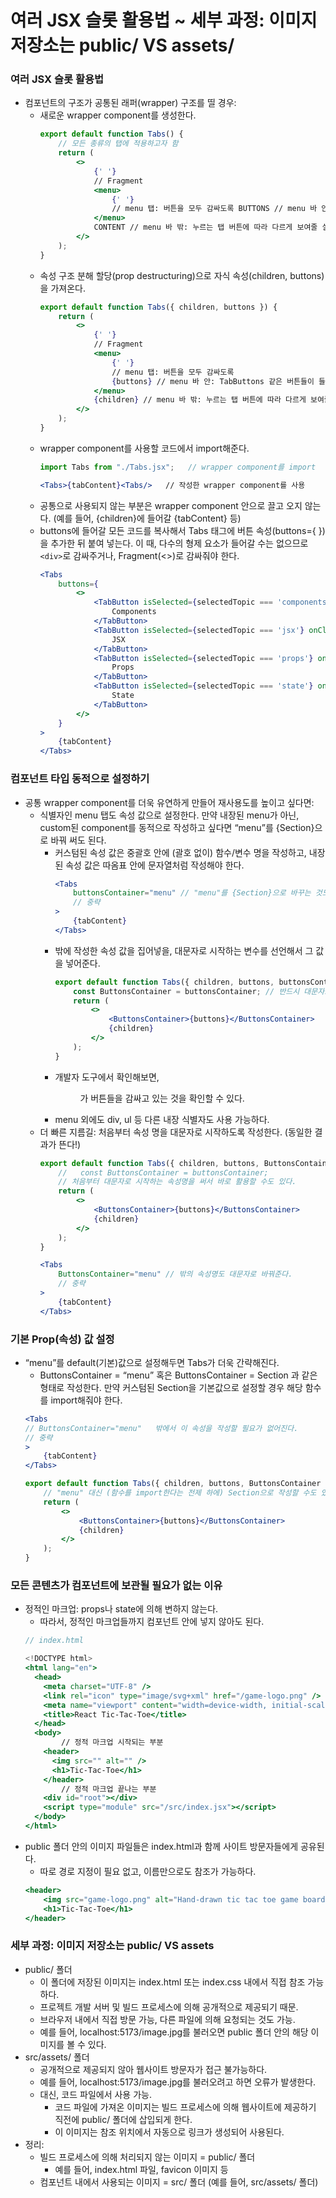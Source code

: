 # 여러 JSX 슬롯 활용법 ~ 세부 과정: 이미지 저장소는 public/ VS assets/

### 여러 JSX 슬롯 활용법

-   컴포넌트의 구조가 공통된 래퍼(wrapper) 구조를 띨 경우:
    -   새로운 wrapper component를 생성한다.
        ```jsx
        export default function Tabs() {
            // 모든 종류의 탭에 적용하고자 함
            return (
                <>
                    {' '}
                    // Fragment
                    <menu>
                        {' '}
                        // menu 탭: 버튼을 모두 감싸도록 BUTTONS // menu 바 안: TabButtons 같은 버튼들이 들어감
                    </menu>
                    CONTENT // menu 바 밖: 누르는 탭 버튼에 따라 다르게 보여줄 실제 내용
                </>
            );
        }
        ```
    -   속성 구조 분해 할당(prop destructuring)으로 자식 속성(children, buttons)을 가져온다.
        ```jsx
        export default function Tabs({ children, buttons }) {
            return (
                <>
                    {' '}
                    // Fragment
                    <menu>
                        {' '}
                        // menu 탭: 버튼을 모두 감싸도록
                        {buttons} // menu 바 안: TabButtons 같은 버튼들이 들어감
                    </menu>
                    {children} // menu 바 밖: 누르는 탭 버튼에 따라 다르게 보여줄 실제 내용
                </>
            );
        }
        ```
    -   wrapper component를 사용할 코드에서 import해준다.
        ```jsx
        import Tabs from "./Tabs.jsx";   // wrapper component를 import

        <Tabs>{tabContent}<Tabs/>   // 작성한 wrapper component를 사용
        ```
    -   공통으로 사용되지 않는 부분은 wrapper component 안으로 끌고 오지 않는다. (예를 들어, {children}에 들어갈 {tabContent} 등)
    -   buttons에 들어갈 모든 코드를 복사해서 Tabs 태그에 버튼 속성(buttons={ })을 추가한 뒤 붙여 넣는다. 이 때, 다수의 형제 요소가 들어갈 수는 없으므로 ```<div>```로 감싸주거나, Fragment(<>)로 감싸줘야 한다.
        ```jsx
        <Tabs
            buttons={
                <>
                    <TabButton isSelected={selectedTopic === 'components'} onClick={() => handleSelect('components')}>
                        Components
                    </TabButton>
                    <TabButton isSelected={selectedTopic === 'jsx'} onClick={() => handleSelect('jsx')}>
                        JSX
                    </TabButton>
                    <TabButton isSelected={selectedTopic === 'props'} onClick={() => handleSelect('props')}>
                        Props
                    </TabButton>
                    <TabButton isSelected={selectedTopic === 'state'} onClick={() => handleSelect('state')}>
                        State
                    </TabButton>
                </>
            }
        >
            {tabContent}
        </Tabs>
        ```

### 컴포넌트 타입 동적으로 설정하기

-   공통 wrapper component를 더욱 유연하게 만들어 재사용도를 높이고 싶다면:
    -   식별자인 menu 탭도 속성 값으로 설정한다. 만약 내장된 menu가 아닌, custom된 component를 동적으로 작성하고 싶다면 “menu”를 {Section}으로 바꿔 써도 된다.
        -   커스텀된 속성 값은 중괄호 안에 (괄호 없이) 함수/변수 명을 작성하고, 내장된 속성 값은 따옴표 안에 문자열처럼 작성해야 한다.
            ```jsx
            <Tabs
                buttonsContainer="menu" // "menu"를 {Section}으로 바꾸는 것도 가능.
                // 중략
            >
                {tabContent}
            </Tabs>
            ```
        -   밖에 작성한 속성 값을 집어넣을, 대문자로 시작하는 변수를 선언해서 그 값을 넣어준다.
            ```jsx
            export default function Tabs({ children, buttons, buttonsContainer }) {
                const ButtonsContainer = buttonsContainer; // 반드시 대문자로 시작해야!
                return (
                    <>
                        <ButtonsContainer>{buttons}</ButtonsContainer>
                        {children}
                    </>
                );
            }
            ```
        -   개발자 도구에서 확인해보면, <menu>가 버튼들을 감싸고 있는 것을 확인할 수 있다.
        -   menu 외에도 div, ul 등 다른 내장 식별자도 사용 가능하다.
    -   더 빠른 지름길: 처음부터 속성 명을 대문자로 시작하도록 작성한다. (동일한 결과가 뜬다!)
        ```jsx
        export default function Tabs({ children, buttons, ButtonsContainer }) {
            //   const ButtonsContainer = buttonsContainer;
            // 처음부터 대문자로 시작하는 속성명을 써서 바로 활용할 수도 있다.
            return (
                <>
                    <ButtonsContainer>{buttons}</ButtonsContainer>
                    {children}
                </>
            );
        }
        ```
        ```jsx
        <Tabs
            ButtonsContainer="menu" // 밖의 속성명도 대문자로 바꿔준다.
            // 중략
        >
            {tabContent}
        </Tabs>
        ```

### 기본 Prop(속성) 값 설정

-   “menu”를 default(기본)값으로 설정해두면 Tabs가 더욱 간략해진다.
    -   ButtonsContainer = “menu” 혹은 ButtonsContainer = Section 과 같은 형태로 작성한다. 만약 커스텀된 Section을 기본값으로 설정할 경우 해당 함수를 import해줘야 한다.
    ```jsx
    <Tabs
    // ButtonsContainer="menu"   밖에서 이 속성을 작성할 필요가 없어진다.
    // 중략
    >
        {tabContent}
    </Tabs>
    ```
    ```jsx
    export default function Tabs({ children, buttons, ButtonsContainer = 'menu' }) {
        // "menu" 대신 (함수를 import한다는 전제 하에) Section으로 작성할 수도 있다.
        return (
            <>
                <ButtonsContainer>{buttons}</ButtonsContainer>
                {children}
            </>
        );
    }
    ```

### 모든 콘텐츠가 컴포넌트에 보관될 필요가 없는 이유

-   정적인 마크업: props나 state에 의해 변하지 않는다.
    -   따라서, 정적인 마크업들까지 컴포넌트 안에 넣지 않아도 된다.
    ```jsx
    // index.html

    <!DOCTYPE html>
    <html lang="en">
      <head>
        <meta charset="UTF-8" />
        <link rel="icon" type="image/svg+xml" href="/game-logo.png" />
        <meta name="viewport" content="width=device-width, initial-scale=1.0" />
        <title>React Tic-Tac-Toe</title>
      </head>
      <body>
    		// 정적 마크업 시작되는 부분
        <header>
          <img src="" alt="" />
          <h1>Tic-Tac-Toe</h1>
        </header>
    		// 정적 마크업 끝나는 부분
        <div id="root"></div>
        <script type="module" src="/src/index.jsx"></script>
      </body>
    </html>
    ```
-   public 폴더 안의 이미지 파일들은 index.html과 함께 사이트 방문자들에게 공유된다.
    -   따로 경로 지정이 필요 없고, 이름만으로도 참조가 가능하다.
    ```jsx
    <header>
        <img src="game-logo.png" alt="Hand-drawn tic tac toe game board" />
        <h1>Tic-Tac-Toe</h1>
    </header>
    ```

### 세부 과정: 이미지 저장소는 public/ VS assets

-   public/ 폴더
    -   이 폴더에 저장된 이미지는 index.html 또는 index.css 내에서 직접 참조 가능하다.
    -   프로젝트 개발 서버 및 빌드 프로세스에 의해 공개적으로 제공되기 때문.
    -   브라우저 내에서 직접 방문 가능, 다른 파일에 의해 요청되는 것도 가능.
    -   예를 들어, localhost:5173/image.jpg를 불러오면 public 폴더 안의 해당 이미지를 볼 수 있다.
-   src/assets/ 폴더
    -   공개적으로 제공되지 않아 웹사이트 방문자가 접근 불가능하다.
    -   예를 들어, localhost:5173/image.jpg를 불러오려고 하면 오류가 발생한다.
    -   대신, 코드 파일에서 사용 가능.
        -   코드 파일에 가져온 이미지는 빌드 프로세스에 의해 웹사이트에 제공하기 직전에 public/ 폴더에 삽입되게 한다.
        -   이 이미지는 참조 위치에서 자동으로 링크가 생성되어 사용된다.
-   정리:
    -   빌드 프로세스에 의해 처리되지 않는 이미지 = public/ 폴더
        -   예를 들어, index.html 파일, favicon 이미지 등
    -   컴포넌트 내에서 사용되는 이미지 = src/ 폴더 (예를 들어, src/assets/ 폴더)
